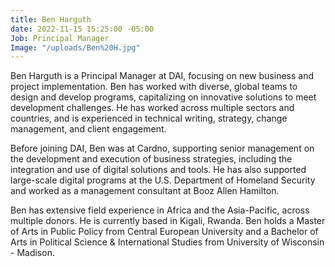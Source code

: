 ```yaml
---
title: Ben Harguth
date: 2022-11-15 15:25:00 -05:00
Job: Principal Manager
Image: "/uploads/Ben%20H.jpg"
---
```


Ben Harguth is a Principal Manager at DAI, focusing on new business and project implementation. Ben has worked with diverse, global teams to design and develop programs, capitalizing on innovative solutions to meet development challenges. He has worked across multiple sectors and countries, and is experienced in technical writing, strategy, change management, and client engagement. 

Before joining DAI, Ben was at Cardno, supporting senior management on the development and execution of business strategies, including the integration and use of digital solutions and tools. He has also supported large-scale digital programs at the U.S. Department of Homeland Security and worked as a management consultant at Booz Allen Hamilton.

Ben has extensive field experience in Africa and the Asia-Pacific, across multiple donors. He is currently based in Kigali, Rwanda. Ben holds a Master of Arts in Public Policy from Central European University and a Bachelor of Arts in Political Science & International Studies from University of Wisconsin - Madison. 